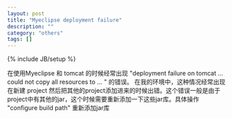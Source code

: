 ```yaml
---
layout: post
title: "Myeclipse deployment failure"
description: ""
category: "others"
tags: []
---
```

{% include JB/setup %}

在使用Myeclipse 和 tomcat 的时候经常出现 "deployment failure on tomcat ... could not copy all resources to ... " 的错误。 
在我的环境中，这种情况经常出现在新建 project 然后把其他的project添加进来的时候出错。这个错误一般是由于project中有其他的jar，这个时候需要重新添加一下这些jar库。具体操作 "configure build path" 重新添加jar库
